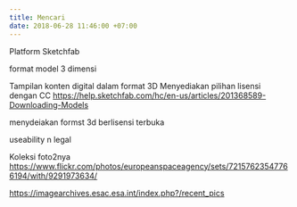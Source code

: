 ```yaml
---
title: Mencari
date: 2018-06-28 11:46:00 +07:00
---
```


Platform Sketchfab

 format model 3 dimensi

Tampilan konten digital dalam format 3D
Menyediakan pilihan lisensi dengan CC
https://help.sketchfab.com/hc/en-us/articles/201368589-Downloading-Models

menydeiakan formst 3d berlisensi terbuka

useability n legal 

Koleksi foto2nya
https://www.flickr.com/photos/europeanspaceagency/sets/72157623547766194/with/9291973634/

https://imagearchives.esac.esa.int/index.php?/recent_pics



